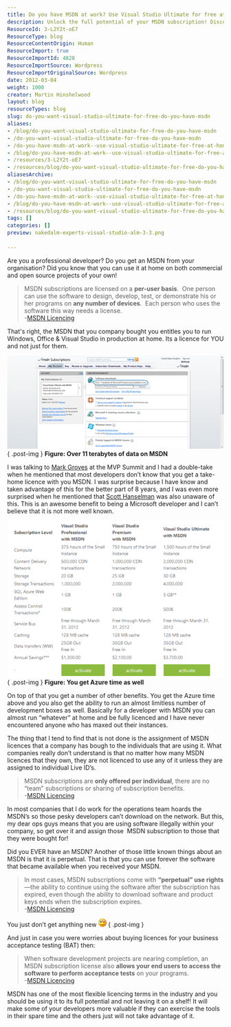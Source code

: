 ```yaml
---
title: Do you have MSDN at work? Use Visual Studio Ultimate for free at home?
description: Unlock the full potential of your MSDN subscription! Discover how to use Visual Studio Ultimate for free at home and enhance your development skills.
ResourceId: 3-L2Y2t-oE7
ResourceType: blog
ResourceContentOrigin: Human
ResourceImport: true
ResourceImportId: 4828
ResourceImportSource: Wordpress
ResourceImportOriginalSource: Wordpress
date: 2012-03-04
weight: 1000
creator: Martin Hinshelwood
layout: blog
resourceTypes: blog
slug: do-you-want-visual-studio-ultimate-for-free-do-you-have-msdn
aliases:
- /blog/do-you-want-visual-studio-ultimate-for-free-do-you-have-msdn
- /do-you-want-visual-studio-ultimate-for-free-do-you-have-msdn
- /do-you-have-msdn-at-work--use-visual-studio-ultimate-for-free-at-home-
- /blog/do-you-have-msdn-at-work--use-visual-studio-ultimate-for-free-at-home-
- /resources/3-L2Y2t-oE7
- /resources/blog/do-you-want-visual-studio-ultimate-for-free-do-you-have-msdn
aliasesArchive:
- /blog/do-you-want-visual-studio-ultimate-for-free-do-you-have-msdn
- /do-you-want-visual-studio-ultimate-for-free-do-you-have-msdn
- /do-you-have-msdn-at-work--use-visual-studio-ultimate-for-free-at-home-
- /blog/do-you-have-msdn-at-work--use-visual-studio-ultimate-for-free-at-home-
- /resources/blog/do-you-want-visual-studio-ultimate-for-free-do-you-have-msdn
tags: []
categories: []
preview: nakedalm-experts-visual-studio-alm-3-3.png

---
```

Are you a professional developer? Do you get an MSDN from your organisation? Did you know that you can use it at home on both commercial and open source projects of your own!

> MSDN subscriptions are licensed on a **per-user basis**.  One person can use the software to design, develop, test, or demonstrate his or her programs on **any number of devices**.  Each person who uses the software this way needs a license.  
> \-[MSDN Licencing](http://msdn.microsoft.com/en-us/subscriptions/cc150618.aspx)

That's right, the MSDN that you company bought you entitles you to run Windows, Office & Visual Studio in production at home. Its a licence for YOU and not just for them.

[![image](images/image_thumb12-1-1.png "image")](http://blog.hinshelwood.com/files/2012/03/image12.png)  
{ .post-img }
**Figure: Over 11 terabytes of data on MSDN**

I was talking to [Mark Groves](https://twitter.com/mgroves84) at the MVP Summit and I had a double-take when he mentioned that most developers don’t know that you get a take-home licence with you MSDN. I was surprise because I have know and taken advantage of this for the better part of 8 years, and I was even more surprised when he mentioned that [Scott Hanselman](http://www.hanselman.com/blog/) was also unaware of this. This is an awesome benefit to being a Microsoft developer and I can’t believe that it is not more well known.

[![image](images/image_thumb13-2-2.png "image")](http://blog.hinshelwood.com/files/2012/03/image13.png)  
{ .post-img }
**Figure: You get Azure time as well**

On top of that you get a number of other benefits. You get the Azure time above and you also get the ability to run an almost limitless number of development boxes as well. Basically for a developer with MSDN you can almost run “whatever” at home and be fully licenced and I have never encountered anyone who has maxed out their instances.

The thing that I tend to find that is not done is the assignment of MSDN licences that a company has bough to the individuals that are using it. What companies really don’t understand is that no matter how many MSDN licences that they own, they are not licenced to use any of it unless they are assigned to individual Live ID’s.

> MSDN subscriptions are **only offered per individual**, there are no “team” subscriptions or sharing of subscription benefits.  
> \-[MSDN Licencing](http://msdn.microsoft.com/en-us/subscriptions/cc150618.aspx)

In most companies that I do work for the operations team hoards the MSDN’s so those pesky developers can’t download on the network. But this, my dear ops guys means that you are using software illegally within your company, so get over it and assign those  MSDN subscription to those that they were bought for!

Did you EVER have an MSDN? Another of those little known things about an MSDN is that it is perpetual. That is that you can use forever the software that became available when you received your MSDN.

> In most cases, MSDN subscriptions come with **“perpetual” use rights**—the ability to continue using the software after the subscription has expired, even though the ability to download software and product keys ends when the subscription expires.  
> \-[MSDN Licencing](http://msdn.microsoft.com/en-us/subscriptions/cc150618.aspx)

You just don’t get anything new ![Smile](images/wlEmoticon-smile-4-4.png)
{ .post-img }

And just in case you were worries about buying licences for your business acceptance testing (BAT) then:

> When software development projects are nearing completion, an MSDN subscription license also **allows your end users to access the software to perform acceptance tests** on your programs.  
> \-[MSDN Licencing](http://msdn.microsoft.com/en-us/subscriptions/cc150618.aspx)

MSDN has one of the most flexible licencing terms in the industry and you should be using it to its full potential and not leaving it on a shelf! It will make some of your developers more valuable if they can exercise the tools in their spare time and the others just will not take advantage of it.
